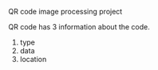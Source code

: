 QR code image processing project

QR code has 3 information about the code.
1. type
2. data
3. location


